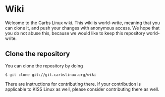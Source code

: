 Wiki
====

Welcome to the Carbs Linux wiki. This wiki is
world-write, meaning that you can clone it, and
push your changes with anonymous access. We hope
that you do not abuse this, because we would like
to keep this repository world-write.

Clone the repository
--------------------

You can clone the repository by doing

<pre><code>$ git clone git://git.carbslinux.org/wiki</code></pre>

There are instructions for contributing there. If your contribution is
applicable to KISS Linux as well, please consider contributing there as well.
